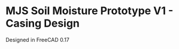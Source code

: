 MJS Soil Moisture Prototype V1 - Casing Design
==============================================

Designed in FreeCAD 0.17

